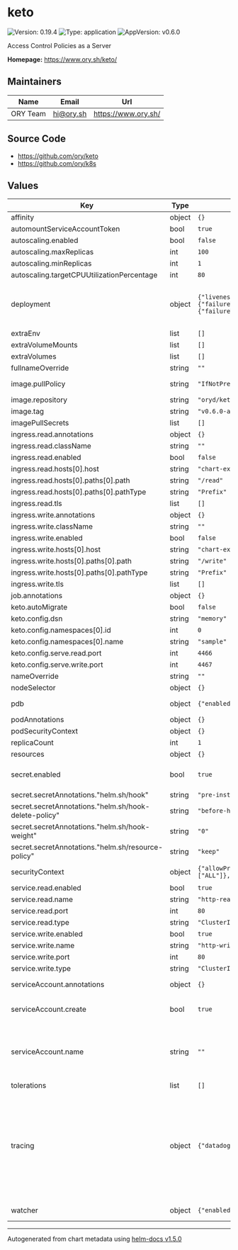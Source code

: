 # keto

![Version: 0.19.4](https://img.shields.io/badge/Version-0.19.4-informational?style=flat-square) ![Type: application](https://img.shields.io/badge/Type-application-informational?style=flat-square) ![AppVersion: v0.6.0](https://img.shields.io/badge/AppVersion-v0.6.0-informational?style=flat-square)

Access Control Policies as a Server

**Homepage:** <https://www.ory.sh/keto/>

## Maintainers

| Name | Email | Url |
| ---- | ------ | --- |
| ORY Team | hi@ory.sh | https://www.ory.sh/ |

## Source Code

* <https://github.com/ory/keto>
* <https://github.com/ory/k8s>

## Values

| Key | Type | Default | Description |
|-----|------|---------|-------------|
| affinity | object | `{}` |  |
| automountServiceAccountToken | bool | `true` |  |
| autoscaling.enabled | bool | `false` |  |
| autoscaling.maxReplicas | int | `100` |  |
| autoscaling.minReplicas | int | `1` |  |
| autoscaling.targetCPUUtilizationPercentage | int | `80` |  |
| deployment | object | `{"livenessProbe":{"failureThreshold":5,"initialDelaySeconds":30,"periodSeconds":10},"readinessProbe":{"failureThreshold":5,"initialDelaySeconds":30,"periodSeconds":10}}` | Configure the probes for when the deployment is considered ready and ongoing health check |
| extraEnv | list | `[]` |  |
| extraVolumeMounts | list | `[]` |  |
| extraVolumes | list | `[]` |  |
| fullnameOverride | string | `""` |  |
| image.pullPolicy | string | `"IfNotPresent"` | Default image pull policy |
| image.repository | string | `"oryd/keto"` | Ory KETO image |
| image.tag | string | `"v0.6.0-alpha.1-sqlite"` |  |
| imagePullSecrets | list | `[]` |  |
| ingress.read.annotations | object | `{}` |  |
| ingress.read.className | string | `""` |  |
| ingress.read.enabled | bool | `false` |  |
| ingress.read.hosts[0].host | string | `"chart-example.local"` |  |
| ingress.read.hosts[0].paths[0].path | string | `"/read"` |  |
| ingress.read.hosts[0].paths[0].pathType | string | `"Prefix"` |  |
| ingress.read.tls | list | `[]` |  |
| ingress.write.annotations | object | `{}` |  |
| ingress.write.className | string | `""` |  |
| ingress.write.enabled | bool | `false` |  |
| ingress.write.hosts[0].host | string | `"chart-example.local"` |  |
| ingress.write.hosts[0].paths[0].path | string | `"/write"` |  |
| ingress.write.hosts[0].paths[0].pathType | string | `"Prefix"` |  |
| ingress.write.tls | list | `[]` |  |
| job.annotations | object | `{}` |  |
| keto.autoMigrate | bool | `false` |  |
| keto.config.dsn | string | `"memory"` |  |
| keto.config.namespaces[0].id | int | `0` |  |
| keto.config.namespaces[0].name | string | `"sample"` |  |
| keto.config.serve.read.port | int | `4466` |  |
| keto.config.serve.write.port | int | `4467` |  |
| nameOverride | string | `""` |  |
| nodeSelector | object | `{}` |  |
| pdb | object | `{"enabled":false,"spec":{"minAvailable":1}}` | PodDistributionBudget configuration |
| podAnnotations | object | `{}` |  |
| podSecurityContext | object | `{}` |  |
| replicaCount | int | `1` |  |
| resources | object | `{}` |  |
| secret.enabled | bool | `true` | Switch to false to prevent creating the secret |
| secret.secretAnnotations."helm.sh/hook" | string | `"pre-install, pre-upgrade"` |  |
| secret.secretAnnotations."helm.sh/hook-delete-policy" | string | `"before-hook-creation"` |  |
| secret.secretAnnotations."helm.sh/hook-weight" | string | `"0"` |  |
| secret.secretAnnotations."helm.sh/resource-policy" | string | `"keep"` |  |
| securityContext | object | `{"allowPrivilegeEscalation":false,"capabilities":{"drop":["ALL"]},"privileged":false,"readOnlyRootFilesystem":true,"runAsNonRoot":true,"runAsUser":100}` | Default security context configuration |
| service.read.enabled | bool | `true` |  |
| service.read.name | string | `"http-read"` |  |
| service.read.port | int | `80` |  |
| service.read.type | string | `"ClusterIP"` |  |
| service.write.enabled | bool | `true` |  |
| service.write.name | string | `"http-write"` |  |
| service.write.port | int | `80` |  |
| service.write.type | string | `"ClusterIP"` |  |
| serviceAccount.annotations | object | `{}` | Annotations to add to the service account |
| serviceAccount.create | bool | `true` | Specifies whether a service account should be created |
| serviceAccount.name | string | `""` | The name of the service account to use. If not set and create is true, a name is generated using the fullname template |
| tolerations | list | `[]` |  |
| tracing | object | `{"datadog":{"enabled":false}}` | Configuration for tracing providers. Only datadog is currently supported through this block. If you need to use a different tracing provider, please manually set the configuration values via "keto.config" or via "extraEnv". |
| watcher | object | `{"enabled":false,"image":"oryd/k8s-toolbox:0.0.1","mountFile":""}` | Watcher sidecar configuration |

----------------------------------------------
Autogenerated from chart metadata using [helm-docs v1.5.0](https://github.com/norwoodj/helm-docs/releases/v1.5.0)
